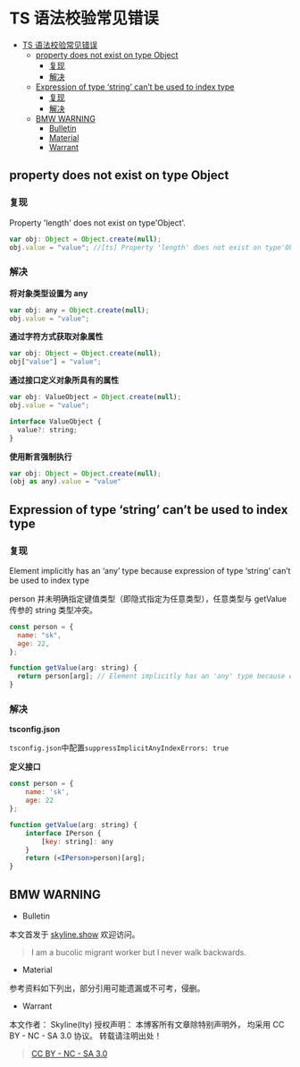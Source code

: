 # TS 语法校验常见错误

<!-- @import "[TOC]" {cmd="toc" depthFrom=1 depthTo=6 orderedList=false} -->

<!-- code_chunk_output -->

- [TS 语法校验常见错误](#ts-语法校验常见错误)
  - [property does not exist on type Object](#property-does-not-exist-on-type-object)
    - [复现](#复现)
    - [解决](#解决)
  - [Expression of type ‘string’ can’t be used to index type](#expression-of-type-string-cant-be-used-to-index-type)
    - [复现](#复现-1)
    - [解决](#解决-1)
  - [BMW WARNING](#bmw-warning)
    - [Bulletin](#bulletin)
    - [Material](#material)
    - [Warrant](#Warrant)

<!-- /code_chunk_output -->

## property does not exist on type Object

### 复现

Property 'length' does not exist on type'Object'.

```jsx
var obj: Object = Object.create(null);
obj.value = "value"; //[ts] Property 'length' does not exist on type'Object'.
```

### 解决

**将对象类型设置为 any**

```jsx
var obj: any = Object.create(null);
obj.value = "value";
```

**通过字符方式获取对象属性**

```jsx
var obj: Object = Object.create(null);
obj["value"] = "value";
```

**通过接口定义对象所具有的属性**

```jsx
var obj: ValueObject = Object.create(null);
obj.value = "value";

interface ValueObject {
  value?: string;
}
```

**使用断言强制执行**

```jsx
var obj: Object = Object.create(null);
(obj as any).value = "value"
```

## Expression of type ‘string’ can’t be used to index type

### 复现

Element implicitly has an ‘any’ type because expression of type ‘string’ can’t be used to index type

person 并未明确指定键值类型（即隐式指定为任意类型），任意类型与 getValue 传参的 string 类型冲突。

```jsx
const person = {
  name: "sk",
  age: 22,
};

function getValue(arg: string) {
  return person[arg]; // Element implicitly has an 'any' type because expression of type 'string' can't be used to index type '{ name: string; age: number; }'.
}
```

### 解决

**tsconfig.json**

`tsconfig.json`中配置`suppressImplicitAnyIndexErrors: true`

**定义接口**

```jsx
const person = {
    name: 'sk',
    age: 22
};

function getValue(arg: string) {
	interface IPerson {
		[key: string]: any
	}
    return (<IPerson>person)[arg];
}
```

## BMW WARNING

- Bulletin

本文首发于 [skyline.show](http://www.skyline.show)  欢迎访问。

> I am a bucolic migrant worker but I never walk backwards.

- Material

参考资料如下列出，部分引用可能遗漏或不可考，侵删。

>

- Warrant

本文作者： Skyline(lty)
授权声明： 本博客所有文章除特别声明外， 均采用 CC BY - NC - SA 3.0 协议。 转载请注明出处！

> [CC BY - NC - SA 3.0](https://creativecommons.org/licenses/by-nc-sa/3.0/deed.zh)

